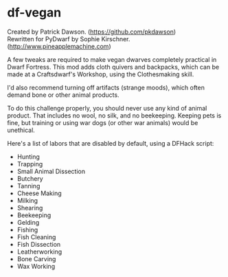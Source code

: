 df-vegan
========

Created by Patrick Dawson. (https://github.com/pkdawson)  
Rewritten for PyDwarf by Sophie Kirschner. (http://www.pineapplemachine.com)

A few tweaks are required to make vegan dwarves completely practical in Dwarf Fortress. This mod adds cloth quivers and backpacks, which can be made at a Craftsdwarf's Workshop, using the Clothesmaking skill.

I'd also recommend turning off artifacts (strange moods), which often demand bone or other animal products.

To do this challenge properly, you should never use any kind of animal product. That includes no wool, no silk, and no beekeeping. Keeping pets is fine, but training or using war dogs (or other war animals) would be unethical.

Here's a list of labors that are disabled by default, using a DFHack script:

- Hunting
- Trapping
- Small Animal Dissection
- Butchery
- Tanning
- Cheese Making
- Milking
- Shearing
- Beekeeping
- Gelding
- Fishing
- Fish Cleaning
- Fish Dissection
- Leatherworking
- Bone Carving
- Wax Working

